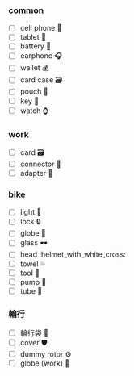 ### common

- [ ] cell phone :iphone:
- [ ] tablet :iphone:
- [ ] battery :battery:
- [ ] earphone :headphones:
- [ ] wallet :moneybag:
- [ ] card case :card_file_box:
- [ ] pouch :pouch:
- [ ] key :key:
- [ ] watch :watch:

### work

- [ ] card :card_file_box:
- [ ] connector :link:
- [ ] adapter :electric_plug:

### bike

- [ ] light :flashlight:
- [ ] lock :lock:
- [ ] globe :gloves:
- [ ] glass :dark_sunglasses:
- [ ] head :helmet_with_white_cross:
- [ ] towel :sweat_drops:
- [ ] tool :fork_and_knife:
- [ ] pump :dash:
- [ ] tube :bicyclist:

### 輪行
- [ ] 輪行袋 :handbag:
- [ ] cover :shield:
- [ ] dummy rotor :gear:
- [ ] globe (work) :gloves:
